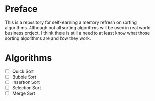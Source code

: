 # Preface
This is a repository for self-learning a memory refresh on sorting algorithms. Although not all sorting algorithms will
be used in real world business project, I think there is still a need to at least know what those sorting algorithms are
and how they work.

# Algorithms
- [ ] Quick Sort
- [ ] Bubble Sort
- [ ] Insertion Sort
- [ ] Selection Sort
- [ ] Merge Sort